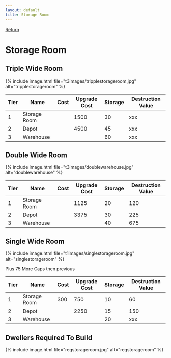 ```yaml
---
layout: default
title: Storage Room
---
```

[Return](../index.html)

Storage Room
===========

## Triple Wide Room

{% include image.html file="t3images/tripplestorageroom.jpg" alt="tripplestorageroom" %}

Tier | Name | Cost | Upgrade Cost | Storage | Destruction Value
------|------|------|------|------|------
1 | Storage Room | | 1500 | 30 | xxx
2 | Depot | | 4500 | 45 | xxx
3 | Warehouse | | | 60 | xxx

## Double Wide Room

{% include image.html file="t3images/doublewarehouse.jpg" alt="doublewarehouse" %}

Tier | Name | Cost | Upgrade Cost | Storage | Destruction Value
------|------|------|------|------|------
1 | Storage Room | | 1125 | 20 | 120
2 | Depot | | 3375 | 30 | 225
3 | Warehouse | |  | 40 | 675

## Single Wide Room

{% include image.html file="t1images/singlestorageroom.jpg" alt="singlestorageroom" %}

Plus 75 More Caps then previous

Tier | Name | Cost | Upgrade Cost | Storage | Destruction Value
------|------|------|------|------|------
1 | Storage Room | 300 | 750 | 10 | 60
2 | Depot | | 2250 | 15 | 150
3 | Warehouse | | | 20 | xxx

## Dwellers Required To Build

{% include image.html file="reqstorageroom.jpg" alt="reqstorageroom" %}
